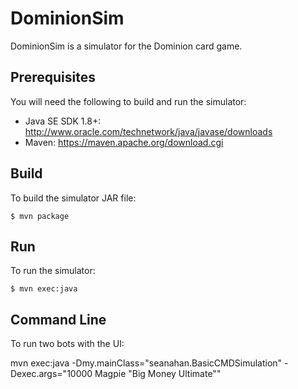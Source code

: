 # DominionSim

DominionSim is a simulator for the Dominion card game.

## Prerequisites

You will need the following to build and run the simulator:
- Java SE SDK 1.8+: http://www.oracle.com/technetwork/java/javase/downloads
- Maven: https://maven.apache.org/download.cgi

## Build

To build the simulator JAR file:
```
$ mvn package
```

## Run

To run the simulator:
```
$ mvn exec:java
```

## Command Line

To run two bots with the UI:

mvn exec:java -Dmy.mainClass="seanahan.BasicCMDSimulation" -Dexec.args="10000 Magpie \"Big Money Ultimate\""
